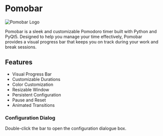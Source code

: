 # Pomobar

![Pomobar Logo](./media/logo.png)

Pomobar is a sleek and customizable Pomodoro timer built with Python and PyQt5. Designed to help you manage your time effectively, Pomobar provides a visual progress bar that keeps you on track during your work and break sessions.


## Features

- Visual Progress Bar
- Customizable Durations
- Color Customization
- Resizable Window
- Persistent Configuration
- Pause and Reset
- Animated Transitions

### Configuration Dialog
Double-click the bar to open the configuration dialogue box.


